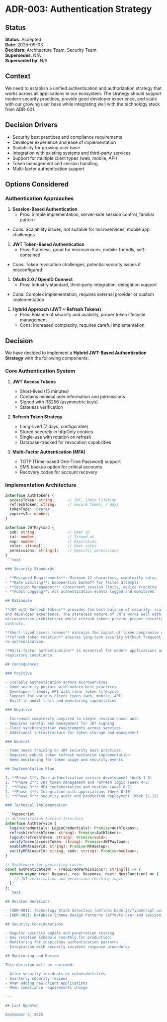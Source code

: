 # ADR-003: Authentication Strategy

## Status

**Status**: Accepted  
**Date**: 2025-09-03  
**Deciders**: Architecture Team, Security Team  
**Supersedes**: N/A  
**Superseded by**: N/A  

## Context

We need to establish a unified authentication and authorization strategy that
works across all applications in our ecosystem. The strategy should support
modern security practices, provide good developer experience, and scale with our
growing user base while integrating well with the technology stack from ADR-001.

## Decision Drivers

- Security best practices and compliance requirements
- Developer experience and ease of implementation
- Scalability for growing user base
- Integration with existing systems and third-party services
- Support for multiple client types (web, mobile, API)
- Token management and session handling
- Multi-factor authentication support

## Options Considered

### Authentication Approaches

1. **Session-Based Authentication**
   - Pros: Simple implementation, server-side session control, familiar pattern

- Cons: Scalability issues, not suitable for microservices, mobile app
challenges

1. **JWT Token-Based Authentication**
   - Pros: Stateless, good for microservices, mobile-friendly, self-contained

- Cons: Token revocation challenges, potential security issues if misconfigured

1. **OAuth 2.0 / OpenID Connect**
   - Pros: Industry standard, third-party integration, delegation support

- Cons: Complex implementation, requires external provider or custom
implementation

1. **Hybrid Approach (JWT + Refresh Tokens)**
   - Pros: Balance of security and usability, proper token lifecycle management
   - Cons: Increased complexity, requires careful implementation

## Decision

We have decided to implement a **Hybrid JWT-Based Authentication Strategy** with
the following components:

### Core Authentication System

1. **JWT Access Tokens**
   - Short-lived (15 minutes)
   - Contains minimal user information and permissions
   - Signed with RS256 (asymmetric keys)
   - Stateless verification

1. **Refresh Token Strategy**
   - Long-lived (7 days, configurable)
   - Stored securely in httpOnly cookies
   - Single-use with rotation on refresh
   - Database-tracked for revocation capabilities

1. **Multi-Factor Authentication (MFA)**
   - TOTP (Time-based One-Time Password) support
   - SMS backup option for critical accounts
   - Recovery codes for account recovery

### Implementation Architecture

```typescript
interface AuthTokens {
  accessToken: string;      // JWT, 15min lifetime
  refreshToken: string;     // Secure token, 7 days
  tokenType: 'Bearer';
  expiresIn: number;
}

interface JWTPayload {
  sub: string;              // User ID
  iat: number;              // Issued at
  exp: number;              // Expiration
  roles: string[];          // User roles
  permissions: string[];    // Specific permissions
}
```text

### Security Standards

- **Password Requirements**: Minimum 12 characters, complexity rules
- **Rate Limiting**: Exponential backoff for failed attempts
- **Session Management**: Concurrent session limits, device tracking
- **Audit Logging**: All authentication events logged and monitored

## Rationale

**JWT with Refresh Tokens** provides the best balance of security, scalability,
and developer experience. The stateless nature of JWTs works well with our
microservices architecture while refresh tokens provide proper security
controls.

**Short-lived access tokens** minimize the impact of token compromise while
**refresh token rotation** ensures long-term security without frequent user
re-authentication.

**Multi-factor authentication** is essential for modern applications and
regulatory compliance.

## Consequences

### Positive

- Scalable authentication across microservices
- Good security posture with modern best practices
- Developer-friendly API with clear token lifecycle
- Support for various client types (web, mobile, API)
- Built-in audit trail and monitoring capabilities

### Negative

- Increased complexity compared to simple session-based auth
- Requires careful key management for JWT signing
- Clock synchronization requirements across services
- Additional infrastructure for token storage and management

### Neutral

- Team needs training on JWT security best practices
- Requires robust token refresh mechanism implementation
- Need monitoring for token usage and security events

## Implementation Plan

1. **Phase 1**: Core authentication service development (Week 1-3)
1. **Phase 2**: JWT token management and refresh logic (Week 4-5)
1. **Phase 3**: MFA implementation and testing (Week 6-7)
1. **Phase 4**: Integration with applications (Week 8-10)
1. **Phase 5**: Security audit and production deployment (Week 11-12)

### Technical Implementation

```typescript
// Authentication Service Interface
interface AuthService {
  login(credentials: LoginCredentials): Promise<AuthTokens>;
  refresh(refreshToken: string): Promise<AuthTokens>;
  logout(refreshToken: string): Promise<void>;
  verifyToken(accessToken: string): Promise<JWTPayload>;
  enableMFA(userId: string): Promise<MFASetup>;
  verifyMFA(userId: string, code: string): Promise<boolean>;
}

// Middleware for protecting routes
const authenticateJWT = (requiredPermissions?: string[]) => {
  return async (req: Request, res: Response, next: NextFunction) => {
    // JWT verification and permission checking logic
  };
};
```text

## Related Decisions

- [ADR-001]: Technology Stack Selection (defines Node.js/TypeScript usage)
- [ADR-002]: Database Schema Design Patterns (affects user and session tables)

## Security Considerations

- Regular security audits and penetration testing
- Key rotation schedule (monthly for production)
- Monitoring for suspicious authentication patterns
- Integration with security incident response procedures

## Monitoring and Review

This decision will be reviewed:

- After security incidents or vulnerabilities
- Quarterly security reviews
- When adding new client applications
- When compliance requirements change

---

## Last Updated

September 3, 2025
